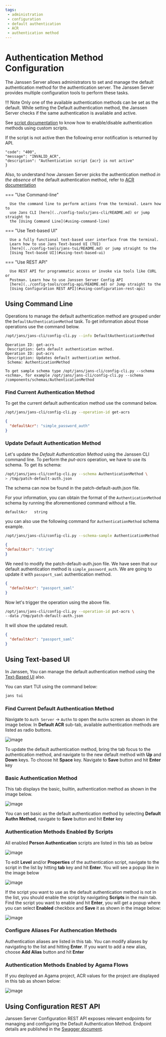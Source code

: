 ```yaml
---
tags:
 - administration
 - configuration
 - default authentication
 - ACR
 - authentication method
---
```


# Authentication Method Configuration

The Janssen Server allows administrators to set and manage the default
authentication method for the authentication server.
The Janssen Server provides multiple configuration tools to perform these tasks.

!!! Note
    Only one of the available authentication methods can be set as the default.
    While setting the Default authentication method, the Janssen Server 
    checks if the same authentication is available and active.
    
 See 
 [script documentation](../custom-scripts-config.md#update-an-existing-custom-script) 
 to know how to enable/disable authentication methods using custom scripts.


 If the script is not active then the following error notification is 
 returned by API.
 ```{
 "code": "400",
 "message": "INVALID_ACR",
 "description": "Authentication script {acr} is not active"
 }
 ```

 Also, to understand how Janssen Server picks the authentication method *in the absence* of the default authentication method, refer to 
 [ACR documentation](../../auth-server/openid-features/acrs.md#flowchart--how-the-jans-as-derives-an-acr-value-for-a-user-session)

=== "Use Command-line"

      Use the command line to perform actions from the terminal. Learn how to
      use Jans CLI [here](../config-tools/jans-cli/README.md) or jump straight to
      the [Using Command Line](#using-command-line)

=== "Use Text-based UI"

      Use a fully functional text-based user interface from the terminal.
      Learn how to use Jans Text-based UI (TUI)
      [here](../config-tools/jans-tui/README.md) or jump straight to the
      [Using Text-based UI](#using-text-based-ui)

=== "Use REST API"

      Use REST API for programmatic access or invoke via tools like CURL or 
      Postman. Learn how to use Janssen Server Config API 
      [here](../config-tools/config-api/README.md) or Jump straight to the
      [Using Configuration REST API](#using-configuration-rest-api)

##  Using Command Line

Operations to manage the default authentication method are grouped under the
`DefaultAuthenticationMethod` task. To get information about those operations
use the command below.

```bash title="Command"
/opt/jans/jans-cli/config-cli.py --info DefaultAuthenticationMethod
```
```text title="Output"
Operation ID: get-acrs
 Description: Gets default authentication method.
Operation ID: put-acrs
 Description: Updates default authentication method.
 Schema: AuthenticationMethod

To get sample schema type /opt/jans/jans-cli/config-cli.py --schema <schma>, for example /opt/jans/jans-cli/config-cli.py --schema /components/schemas/AuthenticationMethod
```

### Find Current Authentication Method

To get the current default authentication method use the command below.
```bash title="Command"
/opt/jans/jans-cli/config-cli.py --operation-id get-acrs
```
```json title="Sample Output"
{
  "defaultAcr": "simple_password_auth"
}
```

### Update Default Authentication Method

Let's update the _Default Authentication Method_ using the Janssen CLI command line.
To perform the _put-acrs_ operation, we have to use its schema.
To get its schema:

```bash title="Command"
/opt/jans/jans-cli/config-cli.py --schema AuthenticationMethod \
> /tmp/patch-default-auth.json
```
The schema can now be found in the patch-default-auth.json file.

For your information, you can obtain the format of the `AuthenticationMethod`
schema by running the aforementioned command without a file.

```text title="Schema Format"
defaultAcr   string
```
you can also use the following command for `AuthenticationMethod` schema example.

```bash title="Command"
/opt/jans/jans-cli/config-cli.py --schema-sample AuthenticationMethod
```
```json title="Schema Example"
{
"defaultAcr": "string"
}
```

We need to modify the patch-default-auth.json file.
We have seen that our default authentication method is `simple_password_auth`.
We are going to update it with `passport_saml` authentication method.

```json title="input"
{
  "defaultAcr": "passport_saml"
}

```

Now let's trigger the operation using the above file.

```bash title="Command"
/opt/jans/jans-cli/config-cli.py --operation-id put-acrs \
--data /tmp/patch-default-auth.json
```

It will show the updated result.

```json title="Sample Output"
{
  "defaultAcr": "passport_saml"
}

```

##  Using Text-based UI

In Janssen, You can manage the default authentication method using
the [Text-Based UI](../config-tools/jans-tui/README.md) also.

You can start TUI using the command below:

```bash title="Command"
jans tui
```

### Find Current Default Authentication Method

Navigate to `Auth Server` -> `Authn` to open the `Authn` screen as shown
in the image below. In **Default ACR** sub-tab, available authentication 
methods are listed
as radio buttons.

![image](../../../assets/tui-authn-dafault-acr.png)

To update the default authentication method, bring the tab focus to the 
authentication method,
and navigate to the new default method with **Up** and **Down** keys. 
To choose hit **Space** key.
Navigate to **Save** button and hit **Enter** key


### Basic Authentication Method

This tab displays the basic, builtin, authentication method as shown in the image below.

![image](../../../assets/tui-authn-basic.png)

You can set basic as the default authentication method by selecting 
**Default Authn Method**,
navigate to **Save** button and hit **Enter** key


### Authentication Methods Enabled By Scripts

All enabled **Person Authentication** scripts are listed in this tab as below

![image](../../../assets/tui-authn-scripts.png)

To edit **Level** and/or **Properties** of the authentication script, 
navigate to the script in the list by hitting **tab** key
and hit **Enter**. You will see a popup like in the image below

![image](../../../assets/tui-authn-scripts-edit.png)

If the script you want to use as the default authentication method is not in 
the list, you should enable the script by
navigating **Scripts** in the main tab. Find the script you want to 
enable and hit **Enter**, you will get a popup where
you can select **Enabled** checkbox and **Save** it as shown in the image below:

![image](../../../assets/tui-authn-scripts-enable.png)

### Configure Aliases For Authencation Methods

Authentication aliases are listed in this tab. You can modify aliases by navigating to the list and hitting **Enter**.
If you want to add a new alias, choose **Add Alias** button and hit **Enter**

### Authentication Methods Enabled by Agama Flows

If you deployed an Agama project, ACR values for the project are displayed in this tab as shown below:

![image](../../../assets/tui-authn-agama.png)


## Using Configuration REST API

Janssen Server Configuration REST API exposes relevant endpoints for managing
and configuring the Default Authentication Method. Endpoint details are published
in the [Swagger document](./../../reference/openapi.md).

